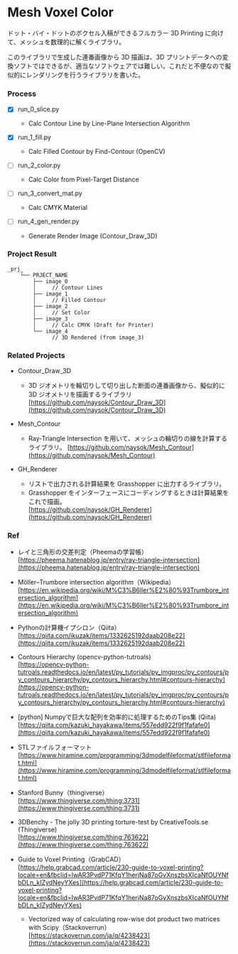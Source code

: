 # Mesh Voxel Color  

ドット・バイ・ドットのボクセル入稿ができるフルカラー 3D Printing に向けて、メッシュを数理的に解くライブラリ。  

このライブラリで生成した連番画像から 3D 描画は、3D プリントデータへの変換ソフトではできるが、適当なソフトウェアでは難しい。これだと不便なので擬似的にレンダリングを行うライブラリを書いた。  


### Process  

- [x] run_0_slice.py  
  - Calc Contour Line by Line-Plane Intersection Algorithm  

- [x] run_1_fill.py  
  - Calc Filled Contour by Find-Contour (OpenCV)  

- [ ] run_2_color.py  
  - Calc Color from Pixel-Target Distance  

- [ ] run_3_convert_mat.py  
  - Calc CMYK Material  

- [ ] run_4_gen_render.py  
  - Generate Render Image (Contour_Draw_3D)


### Project Result  

```
_prj_
    └── PRJECT_NAME
        ├── image_0
        │     // Contour Lines
        ├── image_1
        │     // Filled Contour
        ├── image_2
        │     // Set Color
        ├── image_3
        │     // Calc CMYK (Draft for Printer)
        └── image_4
              // 3D Rendered (from image_3)
```


### Related Projects  

- Contour_Draw_3D  
  - 3D ジオメトリを輪切りして切り出した断面の連番画像から、擬似的に 3D ジオメトリを描画するライブラリ  
  [https://github.com/naysok/Contour_Draw_3D](https://github.com/naysok/Contour_Draw_3D)  

- Mesh_Contour  
  - Ray-Triangle Intersection を用いて、メッシュの輪切りの線を計算するライブラリ。 
  [https://github.com/naysok/Mesh_Contour](https://github.com/naysok/Mesh_Contour)  

- GH_Renderer  
  - リストで出力される計算結果を Grasshopper に出力するライブラリ。
  - Grasshopper をインターフェースにコーディングするときは計算結果をこれで描画。  
  [https://github.com/naysok/GH_Renderer](https://github.com/naysok/GH_Renderer)  


### Ref  

- レイと三角形の交差判定（Pheemaの学習帳）  
  [https://pheema.hatenablog.jp/entry/ray-triangle-intersection](https://pheema.hatenablog.jp/entry/ray-triangle-intersection)  

- Möller–Trumbore intersection algorithm（Wikipedia）  
  [https://en.wikipedia.org/wiki/M%C3%B6ller%E2%80%93Trumbore_intersection_algorithm](https://en.wikipedia.org/wiki/M%C3%B6ller%E2%80%93Trumbore_intersection_algorithm)  

- Pythonの計算機イプシロン（Qiita）  
  [https://qiita.com/ikuzak/items/1332625192daab208e22](https://qiita.com/ikuzak/items/1332625192daab208e22)  

- Contours Hierarchy (opencv-python-tutroals)  
  [https://opencv-python-tutroals.readthedocs.io/en/latest/py_tutorials/py_imgproc/py_contours/py_contours_hierarchy/py_contours_hierarchy.html#contours-hierarchy](https://opencv-python-tutroals.readthedocs.io/en/latest/py_tutorials/py_imgproc/py_contours/py_contours_hierarchy/py_contours_hierarchy.html#contours-hierarchy)  

- [python] Numpyで巨大な配列を効率的に処理するためのTips集 (Qiita)  
  [https://qiita.com/kazuki_hayakawa/items/557edd922f9f1fafafe0](https://qiita.com/kazuki_hayakawa/items/557edd922f9f1fafafe0)  

- STLファイルフォーマット  
  [https://www.hiramine.com/programming/3dmodelfileformat/stlfileformat.html](https://www.hiramine.com/programming/3dmodelfileformat/stlfileformat.html)

- Stanford Bunny（thingiverse）  
  [https://www.thingiverse.com/thing:3731](https://www.thingiverse.com/thing:3731)  

- 3DBenchy - The jolly 3D printing torture-test by CreativeTools.se (Thingiverse)  
  [https://www.thingiverse.com/thing:763622](https://www.thingiverse.com/thing:763622)  

- Guide to Voxel Printing（GrabCAD）  
  [https://help.grabcad.com/article/230-guide-to-voxel-printing?locale=en&fbclid=IwAR3PvdP71KfqY1herjNa87oGvXnszbsXIcaNfOUYNfbDLn_kIZydNeyYXes](https://help.grabcad.com/article/230-guide-to-voxel-printing?locale=en&fbclid=IwAR3PvdP71KfqY1herjNa87oGvXnszbsXIcaNfOUYNfbDLn_kIZydNeyYXes)  

  - Vectorized way of calculating row-wise dot product two matrices with Scipy（Stackoverrun）  
  [https://stackoverrun.com/ja/q/4238423](https://stackoverrun.com/ja/q/4238423)  